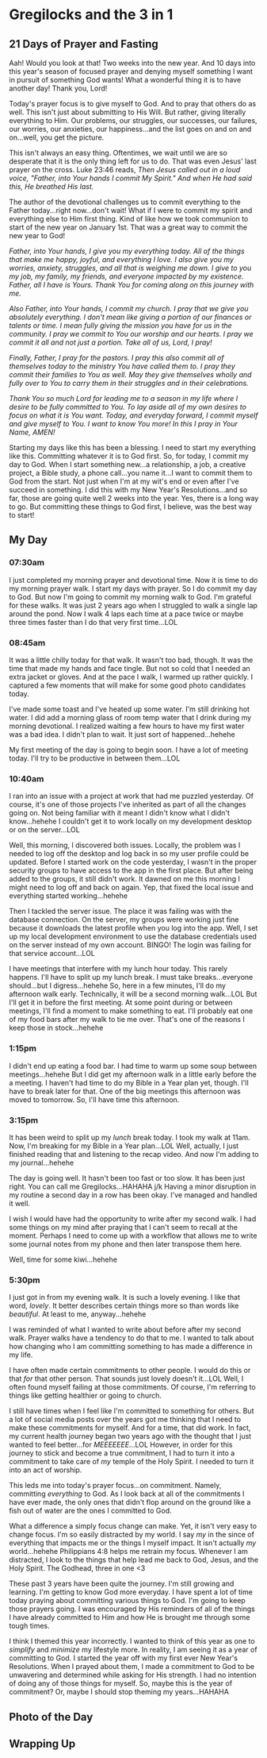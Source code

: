 # Gregilocks and the 3 in 1

## 21 Days of Prayer and Fasting

Aah! Would you look at that! Two weeks into the new year. And 10 days into this year's season of focused prayer and denying myself something I want in pursuit of something God wants! What a wonderful thing it is to have another day! Thank you, Lord!

Today's prayer focus is to give myself to God. And to pray that others do as well. This isn't just about submitting to His Will. But rather, giving literally everything to Him. Our problems, our struggles, our successes, our failures, our worries, our anxieties, our happiness...and the list goes on and on and on...well, you get the picture.

This isn't always an easy thing. Oftentimes, we wait until we are so desperate that it is the only thing left for us to do. That was even Jesus' last prayer on the cross. Luke 23:46 reads, *Then Jesus called out in a loud voice, "Father, into Your hands I commit My Spirit." And when He had said this, He breathed His last.*

The author of the devotional challenges us to commit everything to the Father today...right now...don't wait! What if I were to commit my spirit and everything else to Him first thing. Kind of like how we took communion to start of the new year on January 1st. That was a great way to commit the new year to God!

*Father, into Your hands, I give you my everything today. All of the things that make me happy, joyful, and everything I love. I also give you my worries, anxiety, struggles, and all that is weighing me down. I give to you my job, my family, my friends, and everyone impacted by my existence. Father, all I have is Yours. Thank You for coming along on this journey with me.*

*Also Father, into Your hands, I commit my church. I pray that we give you absolutely everything. I don't mean like giving a portion of our finances or talents or time. I mean fully giving the mission you have for us in the community. I pray we commit to You our worship and our hearts. I pray we commit it all and not just a portion. Take all of us, Lord, I pray!*

*Finally, Father, I pray for the pastors. I pray this also commit all of themselves today to the ministry You have called them to. I pray they commit their families to You as well. May they give themselves wholly and fully over to You to carry them in their struggles and in their celebrations.*

*Thank You so much Lord for leading me to a season in my life where I desire to be fully committed to You. To lay aside all of my own desires to focus on what it is You want. Today, and everyday forward, I commit myself and give myself to You. I want to know You more! In this I pray in Your Name, AMEN!*

Starting my days like this has been a blessing. I need to start my everything like this. Committing whatever it is to God first. So, for today, I commit my day to God. When I start something new...a relationship, a job, a creative project, a Bible study, a phone call...you name it...I want to commit them to God from the start. Not just when I'm at my wit's end or even after I've succeed in something. I did this with my New Year's Resolutions...and so far, those are going quite well 2 weeks into the year. Yes, there is a long way to go. But committing these things to God first, I believe, was the best way to start!



## My Day

### 07:30am

I just completed my morning prayer and devotional time. Now it is time to do my morning prayer walk. I start my days with prayer. So I do commit my day to God. But now I'm going to commit my morning walk to God. I'm grateful for these walks. It was just 2 years ago when I struggled to walk a single lap around the pond. Now I walk 4 laps each time at a pace twice or maybe three times faster than I do that very first time...LOL

### 08:45am

It was a little chilly today for that walk. It wasn't too bad, though. It was the time that made my hands and face tingle. But not so cold that I needed an extra jacket or gloves. And at the pace I walk, I warmed up rather quickly. I captured a few moments that will make for some good photo candidates today.

I've made some toast and I've heated up some water. I'm still drinking hot water. I did add a morning glass of room temp water that I drink during my morning devotional. I realized waiting a few hours to have my first water was a bad idea. I didn't plan to wait. It just sort of happened...hehehe

My first meeting of the day is going to begin soon. I have a lot of meeting today. I'll try to be productive in between them...LOL

### 10:40am

I ran into an issue with a project at work that had me puzzled yesterday. Of course, it's one of those projects I've inherited as part of all the changes going on. Not being familiar with it meant I didn't know what I didn't know...hehehe I couldn't get it to work locally on my development desktop or on the server...LOL

Well, this morning, I discovered both issues. Locally, the problem was I needed to log off the desktop and log back in so my user profile could be updated. Before I started work on the code yesterday, I wasn't in the proper security groups to have access to the app in the first place. But after being added to the groups, it still didn't work. It dawned on me this morning I might need to log off and back on again. Yep, that fixed the local issue and everything started working...hehehe

Then I tackled the server issue. The place it was failing was with the database connection. On the server, my groups were working just fine because it downloads the latest profile when you log into the app. Well, I set up my local development environment to use the database credentials used on the server instead of my own account. BINGO! The login was failing for that service account...LOL

I have meetings that interfere with my lunch hour today. This rarely happens. I'll have to split up my lunch break. I must take breaks...everyone should...but I digress...hehehe So, here in a few minutes, I'll do my afternoon walk early. Technically, it will be a second morning walk...LOL But I'll get it in before the first meeting. At some point during or between meetings, I'll find a moment to make something to eat. I'll probably eat one of my food bars after my walk to tie me over. That's one of the reasons I keep those in stock...hehehe

### 1:15pm

I didn't end up eating a food bar. I had time to warm up some soup between meetings...hehehe But I did get my afternoon walk in a little early before the a meeting. I haven't had time to do my Bible in a Year plan yet, though. I'll have to break later for that. One of the big meetings this afternoon was moved to tomorrow. So, I'll have time this afternoon.

### 3:15pm

It has been weird to split up my *lunch* break today. I took my walk at 11am. Now, I'm breaking for my Bible in a Year plan...LOL Well, actually, I just finished reading that and listening to the recap video. And now I'm adding to my journal...hehehe

The day is going well. It hasn't been too fast or too slow. It has been just right. You can call me Gregilocks...HAHAHA j/k Having a minor disruption in my routine a second day in a row has been okay. I've managed and handled it well.

I wish I would have had the opportunity to write after my second walk. I had some things on my mind after praying that I can't seem to recall at the moment. Perhaps I need to come up with a workflow that allows me to write some journal notes from my phone and then later transpose them here.

Well, time for some kiwi...hehehe

### 5:30pm

I just got in from my evening walk. It is such a lovely evening. I like that word, *lovely*. It better describes certain things more so than words like *beautiful*. At least to me, anyway...hehehe

I was reminded of what I wanted to write about before after my second walk. Prayer walks have a tendency to do that to me. I wanted to talk about how changing who I am committing something to has made a difference in my life.

I have often made certain commitments to other people. I would do this or that *for* that other person. That sounds just lovely doesn't it...LOL Well, I often found myself failing at those commitments. Of course, I'm referring to things like getting healthier or going to church.

I still have times when I feel like I'm committed to something for others. But a lot of social media posts over the years got me thinking that I need to make these commitments for myself. And for a time, that did work. In fact, my current health journey began two years ago with the thought that I just wanted to feel better...for *MEEEEEEE*...LOL However, in order for this journey to stick and become a true commitment, I had to turn it into a commitment to take care of *my* temple of the Holy Spirit. I needed to turn it into an act of worship.

This leds me into today's prayer focus...on commitment. Namely, committing *everything* to God. As I look back at all of the commitments I have ever made, the only ones that didn't flop around on the ground like a fish out of water are the ones I committed to God.

What a difference a simply focus change can make. Yet, it isn't very easy to change focus. I'm so easily distracted by my world. I say *my* in the since of everything that impacts me or the things I myself impact. It isn't actually *my* world...hehehe Philippians 4:8 helps me retrain my focus. Whenever I am distracted, I look to the things that help lead me back to God, Jesus, and the Holy Spirit. The Godhead, three in one <3

These past 3 years have been quite the journey. I'm still growing and learning. I'm getting to know God more everyday. I have spent a lot of time today praying about committing various things to God. I'm going to keep those prayers going. I was encouraged by His reminders of all of the things I have already committed to Him and how He is brought me through some tough times.

I think I themed this year incorrectly. I wanted to think of this year as one to *simplify* and *minimize* my lifestyle more. In reality, I am seeing it as a year of committing to God. I started the year off with my first ever New Year's Resolutions. When I prayed about them, I made a commitment to God to be unwavering and determined while asking for His strength. I had no intention of doing any of those things for myself. So, maybe this is the year of commitment? Or, maybe I should stop theming my years...HAHAHA



## Photo of the Day



## Wrapping Up

